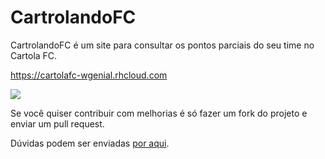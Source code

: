 # CartrolandoFC
CartrolandoFC é um site para consultar os pontos parciais do seu time no Cartola FC.

https://cartolafc-wgenial.rhcloud.com

![](https://raw.github.com/wgenial/cartrolandofc/master/images/site/screen1.png)

Se você quiser contribuir com melhorias é só fazer um fork do projeto e enviar um pull request.

Dúvidas podem ser enviadas [por aqui](https://github.com/wgenial/cartrolandofc/issues).
